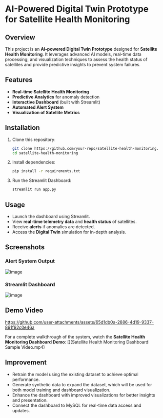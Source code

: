 # AI-Powered Digital Twin Prototype for Satellite Health Monitoring

## Overview

This project is an **AI-powered Digital Twin Prototype** designed for **Satellite Health Monitoring**. It leverages advanced AI models, real-time data processing, and visualization techniques to assess the health status of satellites and provide predictive insights to prevent system failures.

## Features

- **Real-time Satellite Health Monitoring**
- **Predictive Analytics** for anomaly detection
- **Interactive Dashboard** (built with Streamlit)
- **Automated Alert System**
- **Visualization of Satellite Metrics**



## Installation

1. Clone this repository:
   ```sh
   git clone https://github.com/your-repo/satellite-health-monitoring.git
   cd satellite-health-monitoring
   ```
2. Install dependencies:
   ```sh
   pip install -r requirements.txt
   ```
3. Run the Streamlit Dashboard:
   ```sh
   streamlit run app.py
   ```

## Usage

- Launch the dashboard using Streamlit.
- View **real-time telemetry data** and **health status** of satellites.
- Receive **alerts** if anomalies are detected.
- Access the **Digital Twin** simulation for in-depth analysis.

## Screenshots
### Alert System Output

![image](https://github.com/user-attachments/assets/bb20a09e-3aa2-4e8b-9382-41f660055ec0)


### Streamlit Dashboard

![image](https://github.com/user-attachments/assets/71d3983d-94db-4ce0-ab1e-8fa62ba59f41)


## Demo Video

https://github.com/user-attachments/assets/65d1db0a-2886-4d19-9337-891f92c0e46a





For a complete walkthrough of the system, watch the **Satellite Health Monitoring Dashboard Demo**:
[]\(Satellite Health Monitoring Dashboard Sample Video.mp4)

## Improvement

- Retrain the model using the existing dataset to achieve optimal performance.
- Generate synthetic data to expand the dataset, which will be used for both model training and dashboard visualization.
- Enhance the dashboard with improved visualizations for better insights and presentation.
- Connect the dashboard to MySQL for real-time data access and updates.

